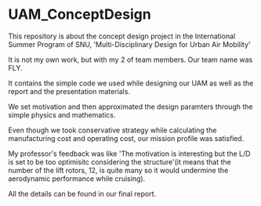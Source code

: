 # UAM_ConceptDesign
This repository is about the concept design project in the International Summer Program of SNU, 'Multi-Disciplinary Design for Urban Air Mobility'

It is not my own work, but with my 2 of team members. Our team name was FLY.

It contains the simple code we used while designing our UAM as well as the report and the presentation materials.

We set motivation and then approximated the design paramters through the simple physics and mathematics.

Even though we took conservative strategy while calculating the manufacturing cost and operating cost, our mission profile was satisfied.

My professor's feedback was like 'The motivation is interesting but the L/D is set to be too optimisitc considering the structure'(it means that the number of the lift rotors, 12, is quite many so it would undermine the aerodynamic performance while cruising).

All the details can be found in our final report.

